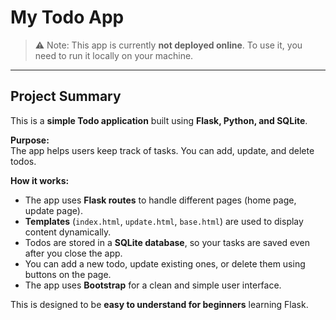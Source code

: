 # My Todo App

> ⚠️ Note: This app is currently **not deployed online**. To use it, you need to run it locally on your machine.

---

## Project Summary

This is a **simple Todo application** built using **Flask, Python, and SQLite**.  

**Purpose:**  
The app helps users keep track of tasks. You can add, update, and delete todos.  

**How it works:**  
- The app uses **Flask routes** to handle different pages (home page, update page).  
- **Templates** (`index.html`, `update.html`, `base.html`) are used to display content dynamically.  
- Todos are stored in a **SQLite database**, so your tasks are saved even after you close the app.  
- You can add a new todo, update existing ones, or delete them using buttons on the page.  
- The app uses **Bootstrap** for a clean and simple user interface.  

This is designed to be **easy to understand for beginners** learning Flask.


